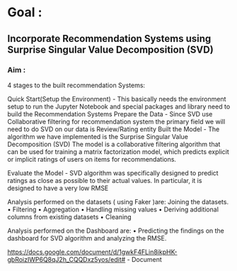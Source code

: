# Goal :
## Incorporate Recommendation Systems using Surprise Singular Value Decomposition (SVD)

### Aim :

4 stages to the built recommendation Systems:

Quick Start(Setup the Environment) - This basically needs the environment setup to run the Jupyter Notebook and special packages and library need to build the Recommendation Systems
Prepare the Data - Since SVD use Collaborative filtering for recommendation system the primary field we will need to do SVD on our data is Review/Rating entity 
Built the Model - The algorithm we have implemented is the Surprise Singular Value Decomposition (SVD)
The model is a collaborative filtering algorithm that can be used for training a matrix factorization model, which predicts explicit or implicit ratings of users on items for recommendations.

Evaluate the Model - SVD algorithm was specifically designed to predict ratings as close as possible to their actual values. In particular, it is designed to have a very low RMSE


Analysis performed on the datasets ( using Faker )are:
Joining the datasets. • Filtering • Aggregation • Handling missing values • Deriving additional columns from existing datasets • Cleaning

Analysis performed on the Dashboard are:
• Predicting the findings on the dashboard for SVD algorithm and analyzing the RMSE.

https://docs.google.com/document/d/1gwkF4FLin8ikpHK-gbRoizIWP6Q8qJ2h_CQQDxz5yos/edit# - Document


